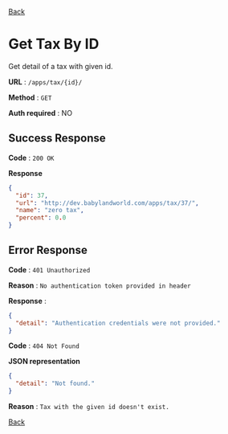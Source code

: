 [Back](../README.md)

# Get Tax By ID

Get detail of a tax with given id.

**URL** : `/apps/tax/{id}/`

**Method** : `GET`

**Auth required** : NO

## Success Response

**Code** : `200 OK`

**Response**

```json
{
  "id": 37,
  "url": "http://dev.babylandworld.com/apps/tax/37/",
  "name": "zero tax",
  "percent": 0.0
}
```

## Error Response

**Code** : `401 Unauthorized`

**Reason** : `No authentication token provided in header`

**Response** :

```json
{
  "detail": "Authentication credentials were not provided."
}
```

**Code** : `404 Not Found`

**JSON representation**

```json
{
  "detail": "Not found."
}
```

**Reason** : `Tax with the given id doesn't exist.`

[Back](../README.md)
